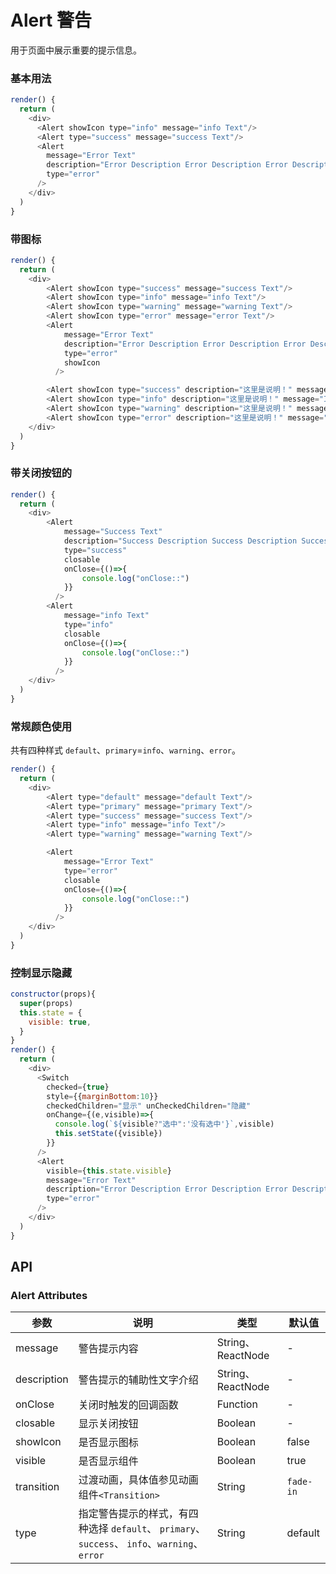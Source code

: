 Alert 警告
===

用于页面中展示重要的提示信息。

### 基本用法

<!--DemoStart--> 
```js
render() {
  return (
    <div>
      <Alert showIcon type="info" message="info Text"/>
      <Alert type="success" message="success Text"/>
      <Alert 
        message="Error Text"
        description="Error Description Error Description Error Description Error Description Error Description Error Description"
        type="error"
      />
    </div>
  )
}
```
<!--End-->

### 带图标

<!--DemoStart--> 
```js
render() {
  return (
    <div>
        <Alert showIcon type="success" message="success Text"/>
        <Alert showIcon type="info" message="info Text"/>
        <Alert showIcon type="warning" message="warning Text"/>
        <Alert showIcon type="error" message="error Text"/>
        <Alert 
            message="Error Text"
            description="Error Description Error Description Error Description Error Description Error Description Error Description"
            type="error"
            showIcon
          />

        <Alert showIcon type="success" description="这里是说明！" message="Success Text"/>
        <Alert showIcon type="info" description="这里是说明！" message="Info Text"/>
        <Alert showIcon type="warning" description="这里是说明！" message="Warning Text"/>
        <Alert showIcon type="error" description="这里是说明！" message="Error Text"/>
    </div>
  )
}
```
<!--End-->

### 带关闭按钮的

<!--DemoStart--> 
```js
render() {
  return (
    <div>
        <Alert 
            message="Success Text"
            description="Success Description Success Description Success Description Success Description Success Description Success Description"
            type="success"
            closable
            onClose={()=>{
                console.log("onClose::")  
            }}
          />
        <Alert 
            message="info Text"
            type="info"
            closable
            onClose={()=>{
                console.log("onClose::")  
            }}
          />
    </div>
  )
}
```
<!--End-->

### 常规颜色使用

共有四种样式 `default`、`primary`=`info`、`warning`、`error`。

<!--DemoStart--> 
```js
render() {
  return (
    <div>
        <Alert type="default" message="default Text"/>
        <Alert type="primary" message="primary Text"/>
        <Alert type="success" message="success Text"/>
        <Alert type="info" message="info Text"/>
        <Alert type="warning" message="warning Text"/>

        <Alert 
            message="Error Text"
            type="error"
            closable
            onClose={()=>{
                console.log("onClose::")  
            }}
          />
    </div>
  )
}
```
<!--End-->

### 控制显示隐藏

<!--DemoStart--> 
```js
constructor(props){
  super(props)
  this.state = {
    visible: true,
  }
}
render() {
  return (
    <div>
      <Switch 
        checked={true} 
        style={{marginBottom:10}}
        checkedChildren="显示" unCheckedChildren="隐藏"
        onChange={(e,visible)=>{
          console.log(`${visible?"选中":'没有选中'}`,visible)
          this.setState({visible})
        }}
      />
      <Alert 
        visible={this.state.visible}
        message="Error Text"
        description="Error Description Error Description Error Description Error Description Error Description Error Description"
        type="error"
      />
    </div>
  )
}
```
<!--End-->


## API

### Alert Attributes

| 参数 | 说明 | 类型 | 默认值 |
|--------- |-------- |--------- |-------- |
| message | 警告提示内容 | String、ReactNode | - |
| description | 警告提示的辅助性文字介绍 | String、ReactNode | - |
| onClose | 关闭时触发的回调函数 | Function | - |
| closable | 显示关闭按钮 | Boolean | - |
| showIcon | 是否显示图标 | Boolean | false |
| visible | 是否显示组件 | Boolean | true |
| transition | 过渡动画，具体值参见动画组件`<Transition>` | String | `fade-in` |
| type | 指定警告提示的样式，有四种选择 `default`、 `primary`、 `success`、 `info`、`warning`、 `error` | String | default |